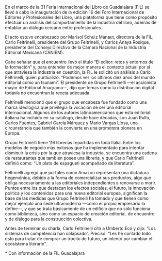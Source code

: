 En el marco de la 31 Feria Internacional del Libro de Guadalajara (FIL) se llevó
a cabo la inauguración de la edición 16 del Foro Internacional de Editores y Profesionales
del Libro, una plataforma que tiene como propósito efectuar un análisis del comportamiento
de la industria del libro, además de entablar un diálogo cercano entre profesionales.

El acto estuvo encabezado por Marisol Schulz Manaut, directora de la FIL; Carlo Feltrinelli,
presidente del Grupo Feltrinelli, y Carlos Anaya Rosique, presidente del Consejo
Directivo de la Cámara Nacional de la Industria Editorial Mexicana (CANIEM).

Cabe señalar que el encuentro llevó el título “El editor: retos y entornos de
la formación” y, para entender de mejor manera el contexto actual por el que atraviesa
la industria en cuestión, la FIL le solicitó un análisis a Carlo Feltrinelli,
quien puntualizó: “Podemos ver los últimos diez años del mundo editorial como
un tsunami”. El presidente de Grupo Feltrinelli —el accionista mayor de Editorial
Anagrama—, dijo que temas como la distribución digital todavía no encuentran
la receta adecuada.

Feltrinelli mencionó que el grupo que encabeza fue fundado como una marca ideológica
que privilegia la vocación de ser una editorial internacional. Algunos de los autores
latinoamericanos que esta editorial italiana ha incluido en su catálogo, desde hace
décadas, son Juan Rulfo, Carlos Fuentes, Gabriel García Márquez y Mario Vargas
Llosa, una circunstancia que también la convierte en una promotora pionera en Europa.

Grupo Feltrinelli tiene 116 librerías repartidas en toda Italia. Entre los modelos
de negocio más exitosos que ha implementado para intentar disminuir la crisis por
la que atraviesa la industria, se encuentra una cadena de restaurantes que también
posee una librería, y que Carlo Feltrinelli definió como: “Un plato de espagueti
acompañado de literatura”.

Feltrinelli agregó que portales como Amazon representan una dictadura hegemónica,
debido a la forma de comercializar sus productos, algo que obliga necesariamente
a las editoriales independientes a renovarse o morir. Puntos entre los que destacan
los efectos sociales, el futuro, la innovación política y los contenidos para una
nueva editorial europea, significan la base de las medidas que Grupo Feltrinelli
ha tomado y que tienen como mejor ejemplo una sede ultramoderna —como el propio
empresario la define—, y que se trata básicamente de un edificio que no sólo
funciona como biblioteca, sino como un espacio de creación editorial, de encuentro
y de diálogo para la construcción colectiva.

Antes de terminar su charla, Carlo Feltrinelli citó a Umberto Eco y dijo: “Los
sistemas de competencia han colapsado”. Precisó: “Les he contado todo esto para
tratar de comprar un trocito de futuro, un intento por cambiar el ecosistema literario”.

\* Con información de la FIL Guadalajara

